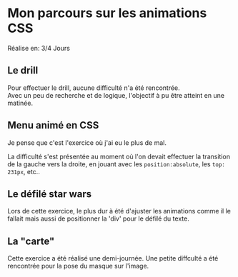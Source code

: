 # Mon parcours sur les animations CSS

Réalise en: 3/4 Jours

## Le drill 

Pour effectuer le drill, aucune difficulté n'a été rencontrée.  
Avec un peu de recherche et de logique, l'objectif à pu être atteint en une matinée.

## Menu animé en CSS

Je pense que c'est l'exercice où j'ai eu le plus de mal. 

La difficulté s'est présentée au moment où l'on devait effectuer la transition de la gauche vers la droite, en jouant avec les `position:absolute`, les `top: 231px`, etc..

## Le défilé star wars

Lors de cette exercice, le plus dur à été d'ajuster les animations comme il le fallait mais aussi de positionner la 'div' pour le défilé du texte.

## La "carte"

Cette exercice a été réalisé une demi-journée. Une petite diffculté a été rencontrée pour la pose du masque sur l'image.